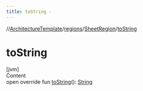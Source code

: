 ```yaml
---
title: toString -
---
```

//[ArchitectureTemplate](../../index.md)/[regions](../index.md)/[SheetRegion](index.md)/[toString](to-string.md)



# toString  
[jvm]  
Content  
open override fun [toString](to-string.md)(): [String](https://kotlinlang.org/api/latest/jvm/stdlib/kotlin/-string/index.html)  



